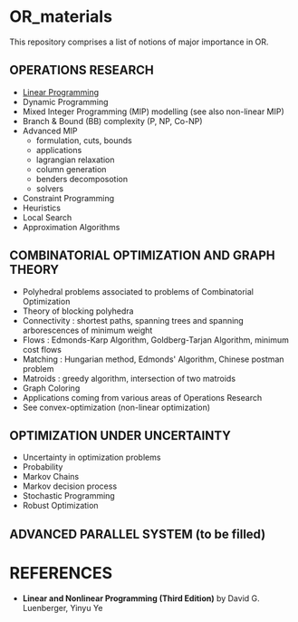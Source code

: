 # OR_materials
This repository comprises a list of notions of major importance in OR.

## OPERATIONS RESEARCH

  - [Linear Programming](https://github.com/Jean-Giono/OR_materials/blob/main/Linear%20Programing)
  - Dynamic Programming
  - Mixed Integer Programming (MIP) modelling (see also non-linear MIP)
  - Branch & Bound (BB) complexity (P, NP, Co-NP)
  - Advanced MIP
    + formulation, cuts, bounds
    + applications
    + lagrangian relaxation
    + column generation
    + benders decomposotion
    + solvers
   - Constraint Programming
   - Heuristics
   - Local Search
   - Approximation Algorithms

## COMBINATORIAL OPTIMIZATION AND GRAPH THEORY

  - Polyhedral problems associated to problems of Combinatorial Optimization
  - Theory of blocking polyhedra
  - Connectivity : shortest paths, spanning trees and spanning arborescences of minimum weight
  - Flows : Edmonds-Karp Algorithm, Goldberg-Tarjan Algorithm, minimum cost flows
  - Matching : Hungarian method, Edmonds' Algorithm, Chinese postman problem
  - Matroids : greedy algorithm, intersection of two matroids
  - Graph Coloring
  - Applications coming from various areas of Operations Research
  - See convex-optimization (non-linear optimization)

## OPTIMIZATION UNDER UNCERTAINTY

  - Uncertainty in optimization problems
  - Probability
  - Markov Chains
  - Markov decision process
  - Stochastic Programming
  - Robust Optimization
  
## ADVANCED PARALLEL SYSTEM (to be filled)


# REFERENCES
  
  - **Linear and Nonlinear Programming (Third Edition)** by David G. Luenberger, Yinyu Ye
